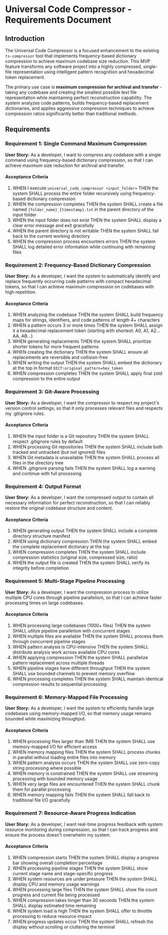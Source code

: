 # Universal Code Compressor - Requirements Document

## Introduction

The Universal Code Compressor is a focused enhancement to the existing `ts-compressor` tool that implements frequency-based dictionary compression to achieve maximum codebase size reduction. This MVP feature transforms any software project into a highly compressed, single-file representation using intelligent pattern recognition and hexadecimal token replacement.

The primary use case is **maximum compression for archival and transfer** - taking any codebase and creating the smallest possible text file representation while maintaining perfect reconstruction capability. The system analyzes code patterns, builds frequency-based replacement dictionaries, and applies aggressive compression techniques to achieve compression ratios significantly better than traditional methods.

## Requirements

### Requirement 1: Single Command Maximum Compression

**User Story:** As a developer, I want to compress any codebase with a single command using frequency-based dictionary compression, so that I can achieve maximum size reduction for archival and transfer.

#### Acceptance Criteria

1. WHEN I execute `universal_code_compressor <input_folder>` THEN the system SHALL process the entire folder recursively using frequency-based dictionary compression
2. WHEN the compression completes THEN the system SHALL create a file named `{folder_name}_{timestamp}.txt` in the parent directory of the input folder
3. WHEN the input folder does not exist THEN the system SHALL display a clear error message and exit gracefully
4. WHEN the parent directory is not writable THEN the system SHALL fall back to the current working directory
5. WHEN the compression process encounters errors THEN the system SHALL log detailed error information while continuing with remaining files

### Requirement 2: Frequency-Based Dictionary Compression

**User Story:** As a developer, I want the system to automatically identify and replace frequently occurring code patterns with compact hexadecimal tokens, so that I can achieve maximum compression on codebases with high repetition.

#### Acceptance Criteria

1. WHEN analyzing the codebase THEN the system SHALL build frequency maps for strings, identifiers, and code patterns of length 4+ characters
2. WHEN a pattern occurs 3 or more times THEN the system SHALL assign it a hexadecimal replacement token (starting with shortest: A0, A1, A2... AA, AB...)
3. WHEN generating replacements THEN the system SHALL prioritize shorter tokens for more frequent patterns
4. WHEN creating the dictionary THEN the system SHALL ensure all replacements are reversible and collision-free
5. WHEN writing the output THEN the system SHALL embed the dictionary at the top in format `DICT:original_pattern=hex_token`
6. WHEN compression completes THEN the system SHALL apply final zstd compression to the entire output

### Requirement 3: Git-Aware Processing

**User Story:** As a developer, I want the compressor to respect my project's version control settings, so that it only processes relevant files and respects my .gitignore rules.

#### Acceptance Criteria

1. WHEN the input folder is a Git repository THEN the system SHALL respect .gitignore rules by default
2. WHEN processing Git repositories THEN the system SHALL include both tracked and untracked (but not ignored) files
3. WHEN Git metadata is unavailable THEN the system SHALL process all files in the directory tree
4. WHEN .gitignore parsing fails THEN the system SHALL log a warning and continue with full processing

### Requirement 4: Output Format

**User Story:** As a developer, I want the compressed output to contain all necessary information for perfect reconstruction, so that I can reliably restore the original codebase structure and content.

#### Acceptance Criteria

1. WHEN generating output THEN the system SHALL include a complete directory structure manifest
2. WHEN using dictionary compression THEN the system SHALL embed the complete replacement dictionary at the top
3. WHEN compression completes THEN the system SHALL include compression statistics (original size, compressed size, ratio)
4. WHEN the output file is created THEN the system SHALL verify its integrity before completion

### Requirement 5: Multi-Stage Pipeline Processing

**User Story:** As a developer, I want the compression process to utilize multiple CPU cores through pipeline parallelism, so that I can achieve faster processing times on large codebases.

#### Acceptance Criteria

1. WHEN processing large codebases (1000+ files) THEN the system SHALL utilize pipeline parallelism with concurrent stages
2. WHEN multiple files are available THEN the system SHALL process them through concurrent pipeline stages
3. WHEN pattern analysis is CPU-intensive THEN the system SHALL distribute analysis work across available CPU cores
4. WHEN applying compression THEN the system SHALL parallelize pattern replacement across multiple threads
5. WHEN pipeline stages have different throughput THEN the system SHALL use bounded channels to prevent memory overflow
6. WHEN processing completes THEN the system SHALL maintain identical compression results to sequential processing

### Requirement 6: Memory-Mapped File Processing

**User Story:** As a developer, I want the system to efficiently handle large codebases using memory-mapped I/O, so that memory usage remains bounded while maximizing throughput.

#### Acceptance Criteria

1. WHEN processing files larger than 1MB THEN the system SHALL use memory-mapped I/O for efficient access
2. WHEN memory mapping files THEN the system SHALL process chunks in parallel without loading entire files into memory
3. WHEN pattern analysis occurs THEN the system SHALL use zero-copy string processing where possible
4. WHEN memory is constrained THEN the system SHALL use streaming processing with bounded memory usage
5. WHEN very large files are encountered THEN the system SHALL chunk them for parallel processing
6. WHEN memory mapping fails THEN the system SHALL fall back to traditional file I/O gracefully

### Requirement 7: Resource-Aware Progress Indication

**User Story:** As a developer, I want real-time progress feedback with system resource monitoring during compression, so that I can track progress and ensure the process doesn't overwhelm my system.

#### Acceptance Criteria

1. WHEN compression starts THEN the system SHALL display a progress bar showing overall completion percentage
2. WHEN processing pipeline stages THEN the system SHALL show current stage name and stage-specific progress
3. WHEN system resources are under pressure THEN the system SHALL display CPU and memory usage warnings
4. WHEN processing large files THEN the system SHALL show file count progress and current file being processed
5. WHEN compression takes longer than 30 seconds THEN the system SHALL display estimated time remaining
6. WHEN system load is high THEN the system SHALL offer to throttle processing to reduce resource impact
7. WHEN progress updates occur THEN the system SHALL refresh the display without scrolling or cluttering the terminal